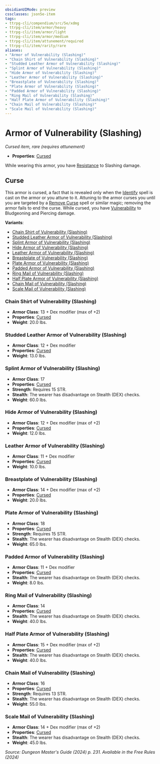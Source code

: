 ```yaml
---
obsidianUIMode: preview
cssclasses: json5e-item
tags:
- ttrpg-cli/compendium/src/5e/xdmg
- ttrpg-cli/item/armor/heavy
- ttrpg-cli/item/armor/light
- ttrpg-cli/item/armor/medium
- ttrpg-cli/item/attunement/required
- ttrpg-cli/item/rarity/rare
aliases: 
- "Armor of Vulnerability (Slashing)"
- "Chain Shirt of Vulnerability (Slashing)"
- "Studded Leather Armor of Vulnerability (Slashing)"
- "Splint Armor of Vulnerability (Slashing)"
- "Hide Armor of Vulnerability (Slashing)"
- "Leather Armor of Vulnerability (Slashing)"
- "Breastplate of Vulnerability (Slashing)"
- "Plate Armor of Vulnerability (Slashing)"
- "Padded Armor of Vulnerability (Slashing)"
- "Ring Mail of Vulnerability (Slashing)"
- "Half Plate Armor of Vulnerability (Slashing)"
- "Chain Mail of Vulnerability (Slashing)"
- "Scale Mail of Vulnerability (Slashing)"
---
```

# Armor of Vulnerability (Slashing)
*Cursed item, rare (requires attunement)*  


- **Properties**: [Cursed](3-Mechanics/CLI/rules/item-properties.md#Cursed%20Items)

While wearing this armor, you have [Resistance](3-Mechanics/CLI/rules/variant-rules/resistance-xphb.md) to Slashing damage.

## Curse

This armor is cursed, a fact that is revealed only when the [Identify](3-Mechanics/CLI/spells/identify-xphb.md) spell is cast on the armor or you attune to it. Attuning to the armor curses you until you are targeted by a [Remove Curse](3-Mechanics/CLI/spells/remove-curse-xphb.md) spell or similar magic; removing the armor fails to end the curse. While cursed, you have [Vulnerability](3-Mechanics/CLI/rules/variant-rules/vulnerability-xphb.md) to Bludgeoning and Piercing damage.

**Variants**:
- [Chain Shirt of Vulnerability (Slashing)](#Chain%20Shirt%20of%20Vulnerability%20(Slashing))
- [Studded Leather Armor of Vulnerability (Slashing)](#Studded%20Leather%20Armor%20of%20Vulnerability%20(Slashing))
- [Splint Armor of Vulnerability (Slashing)](#Splint%20Armor%20of%20Vulnerability%20(Slashing))
- [Hide Armor of Vulnerability (Slashing)](#Hide%20Armor%20of%20Vulnerability%20(Slashing))
- [Leather Armor of Vulnerability (Slashing)](#Leather%20Armor%20of%20Vulnerability%20(Slashing))
- [Breastplate of Vulnerability (Slashing)](#Breastplate%20of%20Vulnerability%20(Slashing))
- [Plate Armor of Vulnerability (Slashing)](#Plate%20Armor%20of%20Vulnerability%20(Slashing))
- [Padded Armor of Vulnerability (Slashing)](#Padded%20Armor%20of%20Vulnerability%20(Slashing))
- [Ring Mail of Vulnerability (Slashing)](#Ring%20Mail%20of%20Vulnerability%20(Slashing))
- [Half Plate Armor of Vulnerability (Slashing)](#Half%20Plate%20Armor%20of%20Vulnerability%20(Slashing))
- [Chain Mail of Vulnerability (Slashing)](#Chain%20Mail%20of%20Vulnerability%20(Slashing))
- [Scale Mail of Vulnerability (Slashing)](#Scale%20Mail%20of%20Vulnerability%20(Slashing))

### Chain Shirt of Vulnerability (Slashing)

- **Armor Class**: 13 + Dex modifier (max of +2)
- **Properties**: [Cursed](3-Mechanics/CLI/rules/item-properties.md#Cursed%20Items)
- **Weight**: 20.0 lbs.

### Studded Leather Armor of Vulnerability (Slashing)

- **Armor Class**: 12 + Dex modifier
- **Properties**: [Cursed](3-Mechanics/CLI/rules/item-properties.md#Cursed%20Items)
- **Weight**: 13.0 lbs.

### Splint Armor of Vulnerability (Slashing)

- **Armor Class**: 17
- **Properties**: [Cursed](3-Mechanics/CLI/rules/item-properties.md#Cursed%20Items)
- **Strength**: Requires 15 STR.
- **Stealth**: The wearer has disadvantage on Stealth (DEX) checks.
- **Weight**: 60.0 lbs.

### Hide Armor of Vulnerability (Slashing)

- **Armor Class**: 12 + Dex modifier (max of +2)
- **Properties**: [Cursed](3-Mechanics/CLI/rules/item-properties.md#Cursed%20Items)
- **Weight**: 12.0 lbs.

### Leather Armor of Vulnerability (Slashing)

- **Armor Class**: 11 + Dex modifier
- **Properties**: [Cursed](3-Mechanics/CLI/rules/item-properties.md#Cursed%20Items)
- **Weight**: 10.0 lbs.

### Breastplate of Vulnerability (Slashing)

- **Armor Class**: 14 + Dex modifier (max of +2)
- **Properties**: [Cursed](3-Mechanics/CLI/rules/item-properties.md#Cursed%20Items)
- **Weight**: 20.0 lbs.

### Plate Armor of Vulnerability (Slashing)

- **Armor Class**: 18
- **Properties**: [Cursed](3-Mechanics/CLI/rules/item-properties.md#Cursed%20Items)
- **Strength**: Requires 15 STR.
- **Stealth**: The wearer has disadvantage on Stealth (DEX) checks.
- **Weight**: 65.0 lbs.

### Padded Armor of Vulnerability (Slashing)

- **Armor Class**: 11 + Dex modifier
- **Properties**: [Cursed](3-Mechanics/CLI/rules/item-properties.md#Cursed%20Items)
- **Stealth**: The wearer has disadvantage on Stealth (DEX) checks.
- **Weight**: 8.0 lbs.

### Ring Mail of Vulnerability (Slashing)

- **Armor Class**: 14
- **Properties**: [Cursed](3-Mechanics/CLI/rules/item-properties.md#Cursed%20Items)
- **Stealth**: The wearer has disadvantage on Stealth (DEX) checks.
- **Weight**: 40.0 lbs.

### Half Plate Armor of Vulnerability (Slashing)

- **Armor Class**: 15 + Dex modifier (max of +2)
- **Properties**: [Cursed](3-Mechanics/CLI/rules/item-properties.md#Cursed%20Items)
- **Stealth**: The wearer has disadvantage on Stealth (DEX) checks.
- **Weight**: 40.0 lbs.

### Chain Mail of Vulnerability (Slashing)

- **Armor Class**: 16
- **Properties**: [Cursed](3-Mechanics/CLI/rules/item-properties.md#Cursed%20Items)
- **Strength**: Requires 13 STR.
- **Stealth**: The wearer has disadvantage on Stealth (DEX) checks.
- **Weight**: 55.0 lbs.

### Scale Mail of Vulnerability (Slashing)

- **Armor Class**: 14 + Dex modifier (max of +2)
- **Properties**: [Cursed](3-Mechanics/CLI/rules/item-properties.md#Cursed%20Items)
- **Stealth**: The wearer has disadvantage on Stealth (DEX) checks.
- **Weight**: 45.0 lbs.


*Source: Dungeon Master's Guide (2024) p. 231. Available in the Free Rules (2024)*
